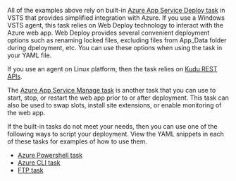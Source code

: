 All of the examples above rely on built-in [Azure App Service Deploy task](https://github.com/Microsoft/vsts-tasks/tree/master/Tasks/AzureRmWebAppDeployment) in VSTS that provides simplified integration with Azure. If you use a Windows VSTS agent, this task relies on Web Deploy technology to interact with the Azure web app. Web Deploy provides several convenient deployment options such as renaming locked files, excluding files from App_Data folder during dpeloyment, etc. You can use these options when using the task in your YAML file. 

If you use an agent on Linux platform, then the task relies on [Kudu REST APIs](https://github.com/projectkudu/kudu/wiki/REST-API).

The [Azure App Service Manage task](https://docs.microsoft.com/vsts/build-release/tasks/deploy/azureappservicemanage.0?view=vsts) is another task that you can use to start, stop, or restart the web app prior to or after deployment. This task can also be used to swap slots, install site extensions, or enable monitoring of the web app.

If the built-in tasks do not meet your needs, then you can use one of the following ways to script your deployment. View the YAML snippets in each of these tasks for examples of how to use them.

* [Azure Powershell task](https://docs.microsoft.com/vsts/build-release/tasks/deploy/azurepowershellv3.3?view=vsts)
* [Azure CLI task](https://docs.microsoft.com/vsts/build-release/tasks/deploy/azure-cli?view=vsts)
* [FTP task](https://docs.microsoft.com/vsts/build-release/tasks/utility/ftp-upload?view=vsts)

